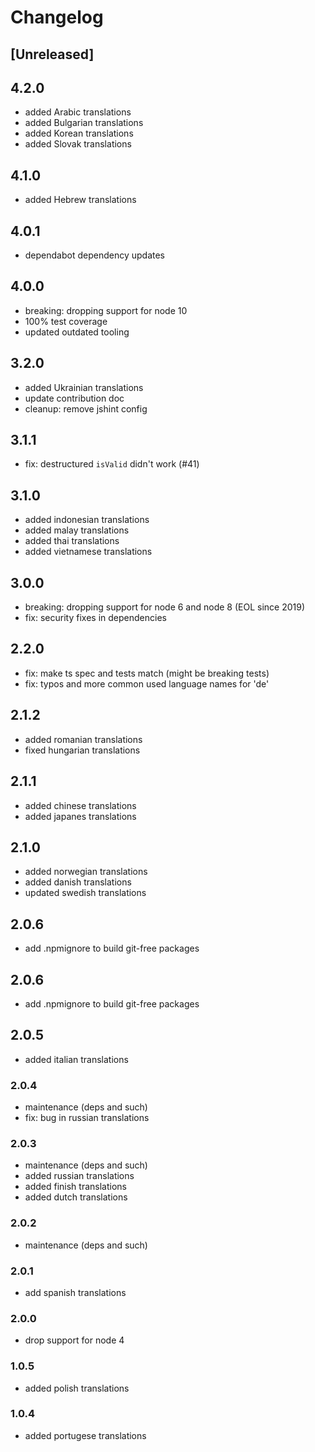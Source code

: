 # Changelog

## [Unreleased]

## 4.2.0

- added Arabic translations
- added Bulgarian translations
- added Korean translations
- added Slovak translations

## 4.1.0

- added Hebrew translations

## 4.0.1

- dependabot dependency updates

## 4.0.0

- breaking: dropping support for node 10
- 100% test coverage
- updated outdated tooling

## 3.2.0

- added Ukrainian translations
- update contribution doc
- cleanup: remove jshint config

## 3.1.1

- fix: destructured `isValid` didn't work (#41)

## 3.1.0

- added indonesian translations
- added malay translations
- added thai translations
- added vietnamese translations

## 3.0.0

- breaking: dropping support for node 6 and node 8 (EOL since 2019)
- fix: security fixes in dependencies

## 2.2.0

- fix: make ts spec and tests match (might be breaking tests)
- fix: typos and more common used language names for 'de'

## 2.1.2

- added romanian translations
- fixed hungarian translations

## 2.1.1

- added chinese translations
- added japanes translations

## 2.1.0

- added norwegian translations
- added danish translations
- updated swedish translations

## 2.0.6

- add .npmignore to build git-free packages

## 2.0.6

- add .npmignore to build git-free packages

## 2.0.5

- added italian translations

### 2.0.4

- maintenance (deps and such)
- fix: bug in russian translations

### 2.0.3

- maintenance (deps and such)
- added russian translations
- added finish translations
- added dutch translations

### 2.0.2

- maintenance (deps and such)

### 2.0.1

- add spanish translations

### 2.0.0

- drop support for node 4

### 1.0.5

- added polish translations

### 1.0.4

- added portugese translations
